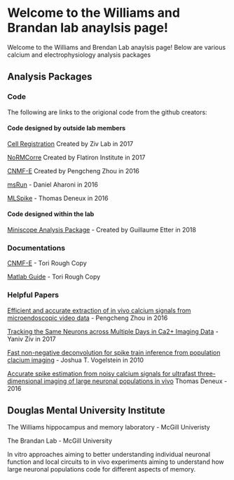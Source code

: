 # Welcome to the Williams and Brandan lab anaylsis page!
Welcome to the Williams and Brendan Lab anaylsis page!
Below are various calcium and electrophysiology analysis packages 

## Analysis Packages 
### Code
The following are links to the origional code from the github creators: 


#### Code designed by outside lab members 
[Cell Registration](https://github.com/zivlab/CellReg) Created by Ziv Lab in 2017 

[NoRMCorre](https://github.com/flatironinstitute/NoRMCorre) Created by Flatiron Institute in 2017

[CNMF-E](https://github.com/zhoupc/CNMF_E) Created by Pengcheng Zhou in 2016

[msRun](https://github.com/daharoni/Miniscope_Analysis) - Daniel Aharoni in 2016 

[MLSpike](https://github.com/thomasdeneux/spikes) - Thomas Deneux in 2016 

#### Code designed within the lab
[Miniscope Analysis Package](https://github.com/WilliamsandBrandanLab/MiniscopeAnalysis) - Created by Guillaume Etter in 2018

### Documentations

[CNMF-E](https://github.com/WilliamsandBrandanLab/WilliamsandBrandanLab.github.io/blob/master/CNMF%20Manuel%20and%20Flow%20Chart.pdf) - Tori Rough Copy

[Matlab Guide](https://github.com/WilliamsandBrandanLab/WilliamsandBrandanLab.github.io/blob/master/Matlab%20Guide.pdf) - Tori Rough Copy 

### Helpful Papers 

[Efficient and accurate extraction of in vivo calcium signals from microendoscopic video data](https://github.com/WilliamsandBrandanLab/WilliamsandBrandanLab.github.io/blob/master/Ef%EF%AC%81cient%20and%20accurate%20extraction%20of%20in%20vivo%20calcium%20signals%20from%20microendoscopic%20video%20data.pdf) - Pengcheng Zhou in 2016 

[Tracking the Same Neurons across Multiple Days in Ca2+ Imaging Data](https://github.com/WilliamsandBrandanLab/WilliamsandBrandanLab.github.io/blob/master/tracking_cells_across_time_Ziv.pdf) - Yaniv Ziv in 2017

[Fast non-negative deconvolution for spike train inference from population clacium imaging](https://github.com/WilliamsandBrandanLab/WilliamsandBrandanLab.github.io/blob/master/vogelstein-fast.pdf) - Joshua T. Vogelstein in 2010

[Accurate spike estimation from noisy calcium signals for ultrafast three-dimensional imaging of large neuronal populations in vivo](https://www.nature.com/articles/ncomms12190.pdf) Thomas Deneux - 2016

## Douglas Mental University Institute  
The Williams hippocampus and memory laboratory - McGill Univeristy 

The Brandan Lab - McGill University 

In vitro approaches aiming to better understanding individual neuronal function
and local circuits to in vivo experiments aiming to understand how large neuronal 
populations code for different aspects of memory.
